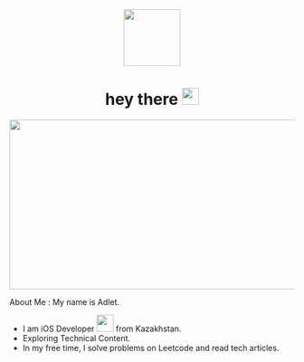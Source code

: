 <div id="header" align="center">
  <img src="https://media.giphy.com/media/M9gbBd9nbDrOTu1Mqx/giphy.gif" width="100"/>
</div>
<h1 align="center">
  hey there
  <img src="https://media.giphy.com/media/hvRJCLFzcasrR4ia7z/giphy.gif" width="30px"/>
</h1>
<div align="center">
  <img src="https://media.giphy.com/media/dWesBcTLavkZuG35MI/giphy.gif" width="600" height="300"/>
</div>

About Me :
My name is Adlet.
- I am iOS Developer <img src="https://media.giphy.com/media/WUlplcMpOCEmTGBtBW/giphy.gif" width="30"> from Kazakhstan.
- Exploring Technical Content.
- In my free time, I solve problems on Leetcode and read tech articles.
